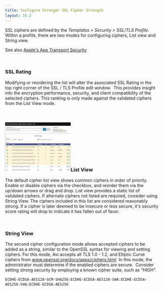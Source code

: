 ```yaml
---
title: Configure Stronger SSL Cipher Strength
layout: 16.2
---
```

SSL ciphers are defined by the *Templates > Security > SSL/TLS Profile*. Within a profile, there are two modes for configuring ciphers, List view and String view.

See also <a href="/docs/16.2/app-transport-security/">Apple's App Transport Security</a>

 

### SSL Rating

Modifying or reordering the list will alter the associated SSL Rating in the top right corner of the SSL / TLS Profile edit window.  This provides insight into the encryption performance, security, and client compatibility of the selected ciphers. This ranking is only made against the validated ciphers from the List View mode.

 

### <img class="wp-image-898 alignright" src="img/SSLprofile.png" alt="SSLprofile" width="215" height="161">List View

The default cipher list view shows common ciphers in order of priority. Enable or disable ciphers via the checkbox, and reorder them via the up/down arrows or drag and drop. List view provides a static list of validated ciphers. If alternate ciphers not listed are required, consider using String View. The ciphers included in this list are considered reasonably strong. If a cipher is later deemed to be insecure or less secure, it's security score rating will drop to indicate it has fallen out of favor.

 

### String View

The second cipher configuration mode allows accepted ciphers to be added as a string, similar to the OpenSSL syntax for viewing and setting ciphers. For this mode, Avi accepts all TLS 1.0 - 1.2, and Elliptic Curve ciphers from www.openssl.org/docs/apps/ciphers.html  In this mode, the administrator must determine if the enabled ciphers are secure.  Consider setting strong security by employing a known cipher suite, such as "HIGH".


<pre><code class="language-lua">ECDHE-ECDSA-AES128-GCM-SHA256:ECDHE-ECDSA-AES128-SHA:ECDHE-ECDSA-AES256-SHA:ECDHE-ECDSA-AES256</code></pre>  